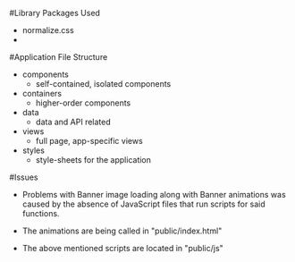 #Library Packages Used
- normalize.css
-

#Application File Structure
- components
  - self-contained, isolated components
- containers
  - higher-order components
- data
  - data and API related
- views
  - full page, app-specific views
- styles
  - style-sheets for the application

#Issues

- Problems with Banner image loading along with Banner animations was caused by the absence of JavaScript files that run scripts for said functions.

- The animations are being called in "public/index.html"

- The above mentioned scripts are located in "public/js"
